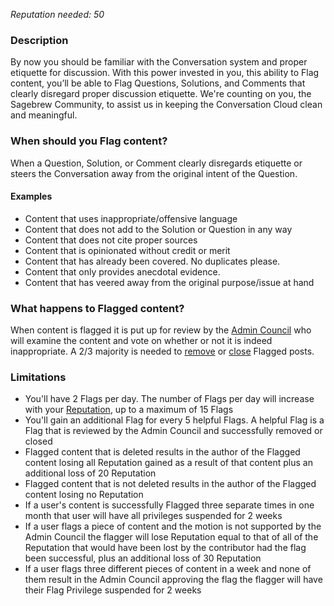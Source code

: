 *Reputation needed: 50*

### Description ###
By now you should be familiar with the Conversation system and proper etiquette 
for discussion. With this power invested in you, this ability to Flag content, 
you’ll be able to Flag Questions, Solutions, and Comments that clearly disregard 
proper discussion etiquette. We're counting on you, the Sagebrew Community, to 
assist us in keeping the Conversation Cloud clean and meaningful. 

### When should you Flag content? ###
When a Question, Solution, or Comment clearly disregards etiquette or steers 
the Conversation away from the original intent of the Question.

#### Examples ####
- Content that uses inappropriate/offensive language
- Content that does not add to the Solution or Question in any way
- Content that does not cite proper sources
- Content that is opinionated without credit or merit
- Content that has already been covered. No duplicates please.
- Content that only provides anecdotal evidence.
- Content that has veered away from the original purpose/issue at hand

### What happens to Flagged content? ###
When content is flagged it is put up for review by the [Admin Council][1] who 
will examine the content and vote on whether or not it is indeed inappropriate. 
A 2/3 majority is needed to [remove][3] or [close][4] Flagged posts.   

### Limitations ###
- You'll have 2 Flags per day. The number of Flags per day will increase with 
  your [Reputation][2], up to a maximum of 15 Flags
- You'll gain an additional Flag for every 5 helpful Flags. A helpful Flag 
  is a Flag that is reviewed by the Admin Council and successfully 
  removed or closed
- Flagged content that is deleted results in the author of the Flagged content 
  losing all Reputation gained as a result of that content plus an additional 
  loss of 20 Reputation
- Flagged content that is not deleted results in the author of the Flagged 
  content losing no Reputation
- If a user's content is successfully Flagged three separate times in one month 
  that user will have all privileges suspended for 2 weeks
- If a user flags a piece of content and the motion is not supported by the 
  Admin Council the flagger will lose Reputation equal to that of all of the
  Reputation that would have been lost by the contributor had the flag been 
  successful, plus an additional loss of 30 Reputation
- If a user flags three different pieces of content in a week and none of them
  result in the Admin Council approving the flag the flagger will have their 
  Flag Privilege suspended for 2 weeks
  
[1]: /help/reputation/admin_council/
[2]: /help/reputation/
[3]: /help/conversation/deletions/
[4]: /help/conversation/closed/
[5]: /help/privileges/barista/